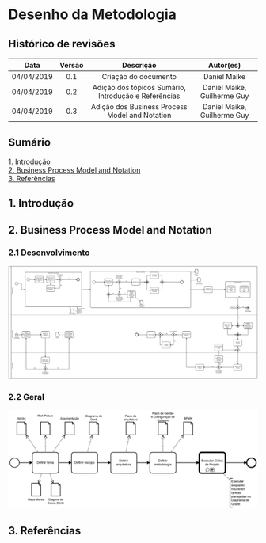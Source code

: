 # Desenho da Metodologia

## Histórico de revisões

|   Data   |  Versão  |        Descrição       |          Autor(es)          |
|:--------:|:--------:|:----------------------:|:---------------------------:|
|04/04/2019|   0.1    | Criação do documento       |   Daniel Maike  |
|04/04/2019|   0.2   | Adição dos tópicos Sumário, Introdução e Referências      |   Daniel Maike, Guilherme Guy  |
|04/04/2019|   0.3   | Adição dos Business Process Model and Notation      |   Daniel Maike, Guilherme Guy  |

## Sumário
[1. Introdução](#1-introducao) <br>
[2. Business Process Model and Notation](#2-business-process-model-and-notation) <br>
[3. Referências](#3-referencias)

## 1. Introdução

## 2. Business Process Model and Notation

### 2.1 Desenvolvimento

![BPMN1](img/bpmn_desenvolvimento.png)

### 2.2 Geral

![BPMN2](img/bpmn_geral.png)

## 3. Referências

